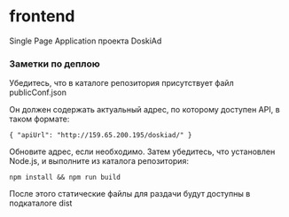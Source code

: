 # frontend
Single Page Application проекта DoskiAd

### Заметки по деплою

Убедитесь, что в каталоге репозитория присутствует файл publicConf.json

Он должен содержать актуальный адрес, по которому доступен API, в таком формате:

```{ "apiUrl": "http://159.65.200.195/doskiad/" }```

Обновите адрес, если необходимо.
Затем убедитесь, что установлен Node.js, и выполните из каталога репозитория:

```npm install && npm run build```

После этого статические файлы для раздачи будут доступны в подкаталоге dist

